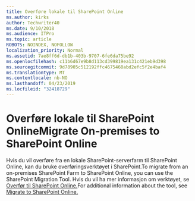 ```yaml
---
title: Overføre lokale til SharePoint Online
ms.author: kirks
author: Techwriter40
ms.date: 9/10/2018
ms.audience: ITPro
ms.topic: article
ROBOTS: NOINDEX, NOFOLLOW
localization_priority: Normal
ms.assetid: 7ae8ff6d-db1b-403b-9707-6fe6da75be92
ms.openlocfilehash: c11b6d67e9b8d113cd399819ea131c421eb9d398
ms.sourcegitcommit: 9d78905c512192ffc4675468abd2efc5f2e4baf4
ms.translationtype: MT
ms.contentlocale: nb-NO
ms.lasthandoff: 04/23/2019
ms.locfileid: "32418729"
---
```

# <a name="migrate-on-premises-to-sharepoint-online"></a><span data-ttu-id="1a010-102">Overføre lokale til SharePoint Online</span><span class="sxs-lookup"><span data-stu-id="1a010-102">Migrate On-premises to SharePoint Online</span></span>

<span data-ttu-id="1a010-103">Hvis du vil overføre fra en lokale SharePoint-serverfarm til SharePoint Online, kan du bruke overføringsverktøyet i SharePoint.</span><span class="sxs-lookup"><span data-stu-id="1a010-103">To migrate from an on-premises SharePoint Farm to SharePoint Online, you can use the SharePoint Migration Tool.</span></span> <span data-ttu-id="1a010-104">Hvis du vil ha mer informasjon om verktøyet, se [Overfør til SharePoint Online.](https://go.microsoft.com/fwlink/?linkid=2019574)</span><span class="sxs-lookup"><span data-stu-id="1a010-104">For additional information about the tool, see [Migrate to SharePoint Online.](https://go.microsoft.com/fwlink/?linkid=2019574)</span></span>
  

